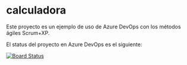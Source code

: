 # calculadora

Este proyecto es un ejemplo de uso de Azure DevOps con los métodos ágiles Scrum+XP.

El status del proyecto en Azure DevOps es el siguiente:

[![Board Status](https://dev.azure.com/itc-cdca/824cb29c-300a-433a-a821-f6fb29d6690f/69c815bd-1929-4a5b-a09c-5749e3e9218b/_apis/work/boardbadge/c7843bab-3543-44a6-a757-26c51d96a739?columnOptions=1)](https://dev.azure.com/itc-cdca/824cb29c-300a-433a-a821-f6fb29d6690f/_boards/board/t/69c815bd-1929-4a5b-a09c-5749e3e9218b/Microsoft.RequirementCategory/)
